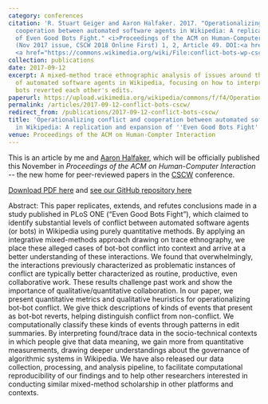 ```yaml
---
category: conferences
citation: 'R. Stuart Geiger and Aaron Halfaker. 2017. "Operationalizing conflict and
  cooperation between automated software agents in Wikipedia: A replication and expansion
  of Even Good Bots Fight." <i>Proceedings of the ACM on Human-Computer Interaction</i>
  (Nov 2017 issue, CSCW 2018 Online First) 1, 2, Article 49. DOI:<a href="https://doi.org/10.1145/3134684">https://doi.org/10.1145/3134684</a>.
  <a href="https://commons.wikimedia.org/wiki/File:conflict-bots-wp-cscw.pdf.">https://commons.wikimedia.org/wiki/File:conflict-bots-wp-cscw.pdf.</a>'
collection: publications
date: 2017-09-12
excerpt: A mixed-method trace ethnographic analysis of issues around the governance
  of automated software agents in Wikipedia, focusing on how to interpret cases where
  bots reverted each other's edits.
paperurl: https://upload.wikimedia.org/wikipedia/commons/f/f4/Operationalizing-conflict-bots-wikipedia-cscw-preprint.pdf
permalink: /articles/2017-09-12-conflict-bots-cscw/
redirect_from: /publications/2017-09-12-conflict-bots-cscw/
title: 'Operationalizing conflict and cooperation between automated software agents
  in Wikipedia: A replication and expansion of ''Even Good Bots Fight'''
venue: Proceedings of the ACM on Human-Compter Interaction
---
```


This is an article by me and [Aaron Halfaker](https://meta.wikimedia.org/wiki/User:Halfak_(WMF)), which will be officially published this November in _Proceedings of the ACM on Human-Computer Interaction_ -- the new home for peer-reviewed papers in the [CSCW](http://cscw.acm.org/2018) conference.

<a href='https://upload.wikimedia.org/wikipedia/commons/f/f4/Operationalizing-conflict-bots-wikipedia-cscw-preprint.pdf'>Download PDF here</a> and [see our GitHub repository here](https://github.com/halfak/are-the-bots-really-fighting)

Abstract: This paper replicates, extends, and refutes conclusions made in a study published in PLoS ONE (“Even Good Bots Fight”), which claimed to identify substantial levels of conflict between automated software agents (or bots) in Wikipedia using purely quantitative methods. By applying an integrative mixed-methods approach drawing on trace ethnography, we place these alleged cases of bot-bot conflict into context and arrive at a better understanding of these interactions. We found that overwhelmingly, the interactions previously characterized as problematic instances of conflict are typically better characterized as routine, productive, even collaborative work. These results challenge past work and show the importance of qualitative/quantitative collaboration. In our paper, we present quantitative metrics and qualitative heuristics for operationalizing bot-bot conflict. We give thick descriptions of kinds of events that present as bot-bot reverts, helping distinguish conflict from non-conflict. We computationally classify these kinds of events through patterns in edit summaries. By interpreting found/trace data in the socio-technical contexts in which people give that data meaning, we gain more from quantitative measurements, drawing deeper understandings about the governance of algorithmic systems in Wikipedia. We have also released our data collection, processing, and analysis pipeline, to facilitate computational reproducibility of our findings and to help other researchers interested in conducting similar mixed-method scholarship in other platforms and contexts.